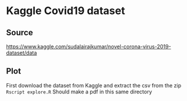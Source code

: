 # Kaggle Covid19 dataset

## Source
https://www.kaggle.com/sudalairajkumar/novel-corona-virus-2019-dataset/data

## Plot
First download the dataset from Kaggle and extract the csv from the zip
`Rscript explore.R`
Should make a pdf in this same directory
